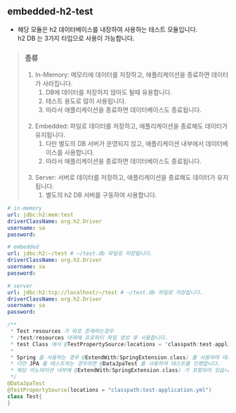 ## embedded-h2-test
- 해당 모듈은 h2 데이터베이스를 내장하여 사용하는 테스트 모듈입니다.<br/>
h2 DB 는 3가지 타입으로 사용이 가능합니다.

> ### 종류
> 1. In-Memory: 메모리에 데이터를 저장하고, 애플리케이션을 종료하면 데이터가 사라집니다.
>    1. DB에 데이터를 저장하지 않아도 될때 유용합니다.
>    2. 테스트 용도로 많이 사용됩니다.
>    3. 따라서 애플리케이션을 종료하면 데이터베이스도 종료됩니다.<br/><br/>
> 2. Embedded: 파일로 데이터를 저장하고, 애플리케이션을 종료해도 데이터가 유지됩니다.
>    1. 다만 별도의 DB 서버가 운영되지 않고, 애플리케이션 내부에서 데이터베이스를 사용합니다.
>    2. 따라서 애플리케이션을 종료하면 데이터베이스도 종료됩니다.<br/><br/>
> 3. Server: 서버로 데이터를 저장하고, 애플리케이션을 종료해도 데이터가 유지됩니다.
>    1. 별도의 h2 DB 서버를 구동하여 사용합니다.

```yml
# in-memory
url: jdbc:h2:mem:test
driverClassName: org.h2.Driver
username: sa
password:

# embedded
url: jdbc:h2:~/test # ~/test.db 파일로 저장됩니다.
driverClassName: org.h2.Driver
username: sa
password:

# server
url: jdbc:h2:tcp://localhost/~/test # ~/test.db 파일로 저장됩니다.
driverClassName: org.h2.Driver
username: sa
password:
``` 
```java
/**
 * Test resources 가 따로 존재하는경우
 * /test/resources 아래에 프로퍼티 파일 생성 후 사용합니다.
 * test Class 에서 @TestPropertySource(locations = "classpath:test-application.yml") 로 특정 프로퍼티 파일을 사용할 수 있습니다.
 * 
 * Spring 을 사용하는 경우 @ExtendWith(SpringExtension.class) 를 사용하여 테스트를 진행합니다. 이 어노테이션은 JUnit5 에서 제공합니다.
 * 다만 JPA 를 테스트하는 경우라면 @DataJpaTest 를 사용하여 테스트를 진행합니다.
 * 해당 어노테이션 내부에 @ExtendWith(SpringExtension.class) 가 포함되어 있습니다.
 */
@DataJpaTest
@TestPropertySource(locations = "classpath:test-application.yml")
class Test{
}
```